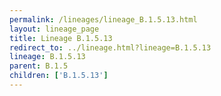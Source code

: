 ```yaml
---
permalink: /lineages/lineage_B.1.5.13.html
layout: lineage_page
title: Lineage B.1.5.13
redirect_to: ../lineage.html?lineage=B.1.5.13
lineage: B.1.5.13
parent: B.1.5
children: ['B.1.5.13']
---
```

